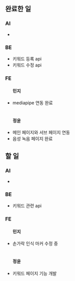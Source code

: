 <h2>완료한 일</h2>
<h3>AI</h3>
<ul>
  <li></li>
</ul>

<h3>BE</h3>
<ul>
  <li>키워드 등록 api</li>
  <li>키워드 수정 api</li>
</ul>

<h3>FE</h3>
<ul>
  <h4>민지</h4>
  <li>mediapipe 연동 완료</li>
  <br>
  <h4>정윤</h4>
  <li>메인 페이지와 서브 페이지 연동</li>
  <li>음성 녹음 페이지 완료</li>
</ul>

<h2>할 일</h2>
<h3>AI</h3>
<ul>
  <li></li>
</ul>

<h3>BE</h3>
<ul>
  <li>키워드 관련 api</li>
</ul>

<h3>FE</h3>
<ul>
  <h4>민지</h4>
  <li>손가락 인식 마커 수정 중</li>
  <br>
  <h4>정윤</h4>
  <li>키워드 페이지 기능 개발</li>
</ul>
